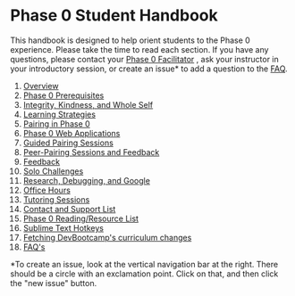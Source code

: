 # Phase 0 Student Handbook


This handbook is designed to help orient students to the Phase 0 experience. Please take the time to read each section. If you have any questions, please contact your [Phase 0 Facilitator](contact-and-support-list.md) , ask your instructor in your introductory session, or create an issue* to add a question to the [FAQ](FAQ.md).


1. [Overview](overview.md)
2. [Phase 0 Prerequisites](phase-0-prerequisites.md)
3. [Integrity, Kindness, and Whole Self](three-agreements.md)
3. [Learning Strategies](learning-strategies.md)
4. [Pairing in Phase 0](pairing-in-phase-0.md)
5. [Phase 0 Web Applications](p0-web-apps.md)
6. [Guided Pairing Sessions](guided-pairing-sessions.md)
7. [Peer-Pairing Sessions and Feedback](peer-pairing-sessions.md)
8. [Feedback](feedback.md)
9. [Solo Challenges](solo-challenges.md)
10. [Research, Debugging, and Google](research-debugging-and-google.md)
11. [Office Hours](office-hours.md)
12. [Tutoring Sessions](tutoring.md)
13. [Contact and Support List](contact-and-support-list.md)
14. [Phase 0 Reading/Resource List](resources.md)
15. [Sublime Text Hotkeys](hotkeys.md)
16. [Fetching DevBootcamp's curriculum changes](fetching-changes.md)
17. [FAQ's](FAQ.md)

*To create an issue, look at the vertical navigation bar at the right. There should be a circle with an exclamation point. Click on that, and then click the "new issue" button.
